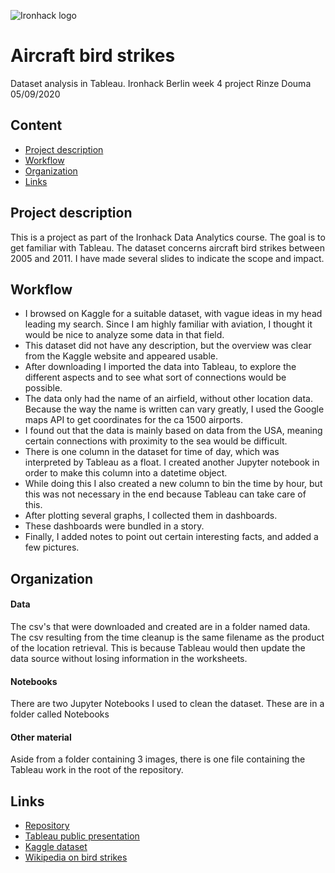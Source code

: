 ![Ironhack logo](https://i.imgur.com/1QgrNNw.png)

# Aircraft bird strikes

Dataset analysis in Tableau.
Ironhack Berlin week 4 project
Rinze Douma
05/09/2020

## Content
- [Project description](#Project-description)
- [Workflow](#Workflow)
- [Organization](#Organization)
- [Links](#Links)

## Project description

This is a project as part of the Ironhack Data Analytics course. The goal is to get familiar with Tableau. 
The dataset concerns aircraft bird strikes between 2005 and 2011. I have made several slides to indicate the scope and impact. 

## Workflow
- I browsed on Kaggle for a suitable dataset, with vague ideas in my head leading my search. Since I am highly familiar with aviation, I thought it would be nice to analyze some data in that field. 
- This dataset did not have any description, but the overview was clear from the Kaggle website and appeared usable.
- After downloading I imported the data into Tableau, to explore the different aspects and to see what sort of connections would be possible. 
- The data only had the name of an airfield, without other location data. Because the way the name is written can vary greatly, I used the Google maps API to get coordinates for the ca 1500 airports.
- I found out that the data is mainly based on data from the USA, meaning certain connections with proximity to the sea would be difficult.
- There is one column in the dataset for time of day, which was interpreted by Tableau as a float. I created another Jupyter notebook in order to make this column into a datetime object.
- While doing this I also created a new column to bin the time by hour, but this was not necessary in the end because Tableau can take care of this. 
- After plotting several graphs, I collected them in dashboards.
- These dashboards were bundled in a story.
- Finally, I added notes to point out certain interesting facts, and added a few pictures.

## Organization

#### Data
The csv's that were downloaded and created are in a folder named data. The csv resulting from the time cleanup is the same filename as the product of the location retrieval. This is because Tableau would then update the data source without losing information in the worksheets.

#### Notebooks
There are two Jupyter Notebooks I used to clean the dataset. These are in a folder called Notebooks

#### Other material
Aside from a folder containing 3 images, there is one file containing the Tableau work in the root of the repository. 

## Links
- [Repository](https://github.com/therinz/birdstrike_analysis)
- [Tableau public presentation](https://public.tableau.com/shared/X342GD97G?:display_count=y&:origin=viz_share_link)
- [Kaggle dataset](https://www.kaggle.com/breana/bird-strikes)
- [Wikipedia on bird strikes](https://en.wikipedia.org/wiki/Bird_strike)

